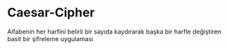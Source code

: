 # Caesar-Cipher
Alfabenin her harfini belirli bir sayıda kaydırarak başka bir harfle değiştiren basit bir şifreleme uygulaması
